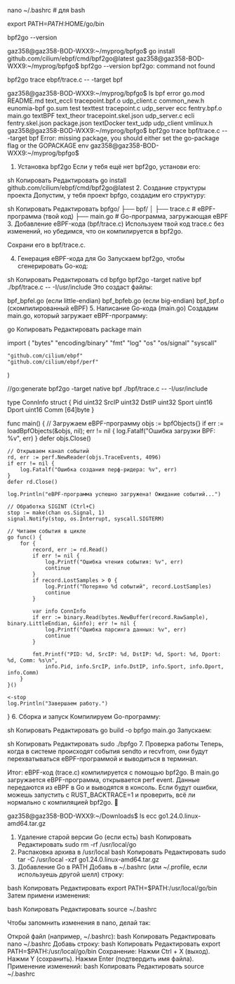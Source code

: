 nano ~/.bashrc   # для bash

export PATH=$PATH:$HOME/go/bin


bpf2go --version

gaz358@gaz358-BOD-WXX9:~/myprog/bpfgo$ go install github.com/cilium/ebpf/cmd/bpf2go@latest
gaz358@gaz358-BOD-WXX9:~/myprog/bpfgo$ bpf2go --version
bpf2go: command not found


bpf2go trace ebpf/trace.c -- -target bpf


gaz358@gaz358-BOD-WXX9:~/myprog/bpfgo$ ls
bpf           error             go.mod        README.md   text_eccli  tracepoint.bpf.o      udp_client.c
common_new.h  eunomia-bpf       go.sum        test        texttest    tracepoint.c          udp_server
ecc           fentry.bpf.o      main.go       textBPF     text_theor  tracepoint.skel.json  udp_server.c
ecli          fentry.skel.json  package.json  textDocker  text_udp    udp_client            vmlinux.h
gaz358@gaz358-BOD-WXX9:~/myprog/bpfgo$ bpf2go trace bpf/trace.c -- -target bpf
Error: missing package, you should either set the go-package flag or the GOPACKAGE env
gaz358@gaz358-BOD-WXX9:~/myprog/bpfgo$ 



1. Установка bpf2go
Если у тебя ещё нет bpf2go, установи его:

sh
Копировать
Редактировать
go install github.com/cilium/ebpf/cmd/bpf2go@latest
2. Создание структуры проекта
Допустим, у тебя проект bpfgo, создадим его структуру:

sh
Копировать
Редактировать
bpfgo/
├── bpf/
│   ├── trace.c  # eBPF-программа (твой код)
├── main.go      # Go-программа, загружающая eBPF
3. Добавление eBPF-кода (bpf/trace.c)
Используем твой код trace.c без изменений, но убедимся, что он компилируется в bpf2go.

Сохрани его в bpf/trace.c.

4. Генерация eBPF-кода для Go
Запускаем bpf2go, чтобы сгенерировать Go-код:

sh
Копировать
Редактировать
cd bpfgo
bpf2go -target native bpf ./bpf/trace.c -- -I/usr/include
Это создаст файлы:

bpf_bpfel.go (если little-endian)
bpf_bpfeb.go (если big-endian)
bpf_bpf.o (скомпилированный eBPF)
5. Написание Go-кода (main.go)
Создадим main.go, который загружает eBPF-программу:

go
Копировать
Редактировать
package main

import (
	"bytes"
	"encoding/binary"
	"fmt"
	"log"
	"os"
	"os/signal"
	"syscall"

	"github.com/cilium/ebpf"
	"github.com/cilium/ebpf/perf"
)

//go:generate bpf2go -target native bpf ./bpf/trace.c -- -I/usr/include

type ConnInfo struct {
	Pid    uint32
	SrcIP  uint32
	DstIP  uint32
	Sport  uint16
	Dport  uint16
	Comm   [64]byte
}

func main() {
	// Загружаем eBPF-программу
	objs := bpfObjects{}
	if err := loadBpfObjects(&objs, nil); err != nil {
		log.Fatalf("Ошибка загрузки BPF: %v", err)
	}
	defer objs.Close()

	// Открываем канал событий
	rd, err := perf.NewReader(objs.TraceEvents, 4096)
	if err != nil {
		log.Fatalf("Ошибка создания перф-ридера: %v", err)
	}
	defer rd.Close()

	log.Println("eBPF-программа успешно загружена! Ожидание событий...")

	// Обработка SIGINT (Ctrl+C)
	stop := make(chan os.Signal, 1)
	signal.Notify(stop, os.Interrupt, syscall.SIGTERM)

	// Читаем события в цикле
	go func() {
		for {
			record, err := rd.Read()
			if err != nil {
				log.Printf("Ошибка чтения события: %v", err)
				continue
			}
			if record.LostSamples > 0 {
				log.Printf("Потеряно %d событий", record.LostSamples)
				continue
			}

			var info ConnInfo
			if err := binary.Read(bytes.NewBuffer(record.RawSample), binary.LittleEndian, &info); err != nil {
				log.Printf("Ошибка парсинга данных: %v", err)
				continue
			}

			fmt.Printf("PID: %d, SrcIP: %d, DstIP: %d, Sport: %d, Dport: %d, Comm: %s\n",
				info.Pid, info.SrcIP, info.DstIP, info.Sport, info.Dport, info.Comm)
		}
	}()

	<-stop
	log.Println("Завершаем работу.")
}
6. Сборка и запуск
Компилируем Go-программу:

sh
Копировать
Редактировать
go build -o bpfgo main.go
Запускаем:

sh
Копировать
Редактировать
sudo ./bpfgo
7. Проверка работы
Теперь, когда в системе происходят события sendto и recvfrom, они будут перехватываться eBPF-программой и выводиться в терминал.

Итог:
eBPF-код (trace.c) компилируется с помощью bpf2go.
В main.go загружается eBPF-программа, открывается perf event.
Данные передаются из eBPF в Go и выводятся в консоль.
Если будут ошибки, можешь запустить с RUST_BACKTRACE=1 и проверить, всё ли нормально с компиляцией bpf2go. 🚀


gaz358@gaz358-BOD-WXX9:~/Downloads$ ls
ecc  go1.24.0.linux-amd64.tar.gz


1. Удаление старой версии Go (если есть)
bash
Копировать
Редактировать
sudo rm -rf /usr/local/go
2. Распаковка архива в /usr/local
bash
Копировать
Редактировать
sudo tar -C /usr/local -xzf go1.24.0.linux-amd64.tar.gz
3. Добавление Go в PATH
Добавь в ~/.bashrc (или ~/.profile, если используешь другой шелл) строку:

bash
Копировать
Редактировать
export PATH=$PATH:/usr/local/go/bin
Затем примени изменения:

bash
Копировать
Редактировать
source ~/.bashrc

Чтобы запомнить изменения в nano, делай так:

Открой файл (например, ~/.bashrc):
bash
Копировать
Редактировать
nano ~/.bashrc
Добавь строку:
bash
Копировать
Редактировать
export PATH=$PATH:/usr/local/go/bin
Сохранение:
Нажми Ctrl + X (выход).
Нажми Y (сохранить).
Нажми Enter (подтвердить имя файла).
Применение изменений:
bash
Копировать
Редактировать
source ~/.bashrc








